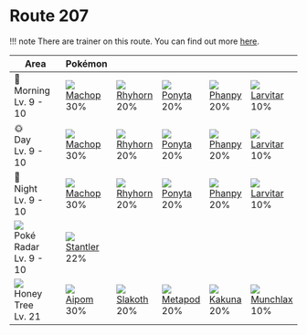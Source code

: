 # Route 207

!!! note
    There are trainer on this route. You can find out more [here](../../trainer_changes/route_207/).


Area                                         | Pokémon                         | &nbsp;                         | &nbsp;                         | &nbsp;                        | &nbsp;                          | 
---                                          | ---                             | ---                            | ---                            | ---                           | ---                             | 
🌅<br>Morning<br>Lv. 9 - 10                   | ![][066]<br> [Machop]<br> 30%   | ![][111]<br> [Rhyhorn]<br> 20% | ![][077]<br> [Ponyta]<br> 20%  | ![][231]<br> [Phanpy]<br> 20% | ![][246]<br> [Larvitar]<br> 10% | 
🌞<br>Day<br>Lv. 9 - 10                       | ![][066]<br> [Machop]<br> 30%   | ![][111]<br> [Rhyhorn]<br> 20% | ![][077]<br> [Ponyta]<br> 20%  | ![][231]<br> [Phanpy]<br> 20% | ![][246]<br> [Larvitar]<br> 10% | 
🌙<br>Night<br>Lv. 9 - 10                     | ![][066]<br> [Machop]<br> 30%   | ![][111]<br> [Rhyhorn]<br> 20% | ![][077]<br> [Ponyta]<br> 20%  | ![][231]<br> [Phanpy]<br> 20% | ![][246]<br> [Larvitar]<br> 10% | 
![][poke-radar]<br> Poké Radar<br>Lv. 9 - 10 | ![][234]<br> [Stantler]<br> 22% | &nbsp;                         | &nbsp;                         | &nbsp;                        | &nbsp;                          | 
![][honey]<br> Honey Tree<br>Lv. 21          | ![][190]<br> [Aipom]<br> 30%    | ![][287]<br> [Slakoth]<br> 20% | ![][011]<br> [Metapod]<br> 20% | ![][014]<br> [Kakuna]<br> 20% | ![][446]<br> [Munchlax]<br> 10% | 

[Metapod]: ../../pokemon_changes/011/
[Kakuna]: ../../pokemon_changes/014/
[Machop]: ../../pokemon_changes/066/
[Ponyta]: ../../pokemon_changes/077/
[Rhyhorn]: ../../pokemon_changes/111/
[Aipom]: ../../pokemon_changes/190/
[Phanpy]: ../../pokemon_changes/231/
[Stantler]: ../../pokemon_changes/234/
[Larvitar]: ../../pokemon_changes/246/
[Slakoth]: ../../pokemon_changes/287/
[Munchlax]: ../../pokemon_changes/446/
[honey]: ../img/items/honey.png
[poke-radar]: ../img/items/poke-radar.png
[011]: ../img/pokemon/011.png
[014]: ../img/pokemon/014.png
[066]: ../img/pokemon/066.png
[077]: ../img/pokemon/077.png
[111]: ../img/pokemon/111.png
[190]: ../img/pokemon/190.png
[231]: ../img/pokemon/231.png
[234]: ../img/pokemon/234.png
[246]: ../img/pokemon/246.png
[287]: ../img/pokemon/287.png
[446]: ../img/pokemon/446.png

